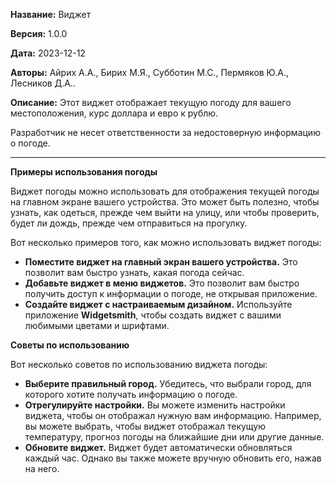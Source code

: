 **Название:** Виджет

**Версия:** 1.0.0

**Дата:** 2023-12-12

**Авторы:** Айрих А.А., Бирих М.Я., Субботин М.С., Пермяков Ю.А., Лесников Д.А..

**Описание:** Этот виджет отображает текущую погоду для вашего местоположения, курс доллара и евро к рублю.

Разработчик не несет ответственности за недостоверную информацию о погоде.

---
**Примеры использования погоды**

Виджет погоды можно использовать для отображения текущей погоды на главном экране вашего устройства. Это может быть полезно, чтобы узнать, как одеться, прежде чем выйти на улицу, или чтобы проверить, будет ли дождь, прежде чем отправиться на прогулку.

Вот несколько примеров того, как можно использовать виджет погоды:

- **Поместите виджет на главный экран вашего устройства.** Это позволит вам быстро узнать, какая погода сейчас.
- **Добавьте виджет в меню виджетов.** Это позволит вам быстро получить доступ к информации о погоде, не открывая приложение.
- **Создайте виджет с настраиваемым дизайном.** Используйте приложение **Widgetsmith**, чтобы создать виджет с вашими любимыми цветами и шрифтами.

**Советы по использованию**

Вот несколько советов по использованию виджета погоды:

- **Выберите правильный город.** Убедитесь, что выбрали город, для которого хотите получать информацию о погоде.
- **Отрегулируйте настройки.** Вы можете изменить настройки виджета, чтобы он отображал нужную вам информацию. Например, вы можете выбрать, чтобы виджет отображал текущую температуру, прогноз погоды на ближайшие дни или другие данные.
- **Обновите виджет.** Виджет будет автоматически обновляться каждый час. Однако вы также можете вручную обновить его, нажав на него.

